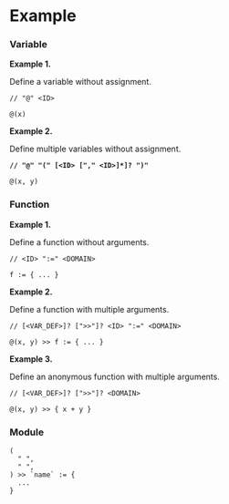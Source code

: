 # Example

### Variable

**Example 1.**&#x20;

Define a variable without assignment.

```
// "@" <ID>

@(x)
```

**Example 2.**&#x20;

Define multiple variables without assignment.

<pre><code><strong>// "@" "(" [&#x3C;ID> ["," &#x3C;ID>]*]? ")"
</strong>
@(x, y)
</code></pre>

### Function

**Example 1.**&#x20;

Define a function without arguments.&#x20;

```
// <ID> ":=" <DOMAIN>

f := { ... }
```

**Example 2.**&#x20;

Define a function with multiple arguments.

```
// [<VAR_DEF>]? [">>"]? <ID> ":=" <DOMAIN>

@(x, y) >> f := { ... }
```

**Example 3.**

Define an anonymous function with multiple arguments.

```
// [<VAR_DEF>]? [">>"]? <DOMAIN>

@(x, y) >> { x + y }
```

### Module

```
(
  " ",
  " ",
) >> `name` := {
  ...
}
```
